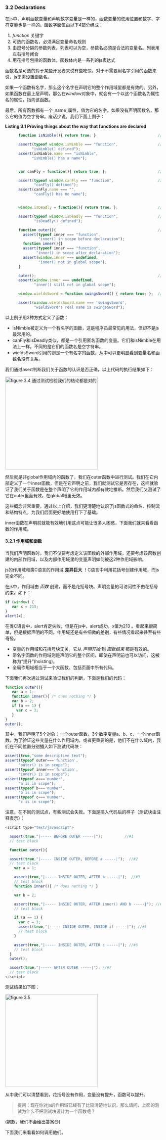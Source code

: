 ### 3.2 Declarations

在js中，声明函数变量和声明数字变量是一样的，函数变量的使用位置和数字、字符变量也是一样的。函数字面值由以下4部分组成：

1. _function_ 关键字
2. 可选的函数名，必须满足变量命名规则
3. 由逗号分隔的参数列表，列表可以为空，参数名必须是合法的变量名。列表用左右括号闭合
4. 用花括号包括的函数体。函数体内是一系列的js表达式

函数名是可选的对于某些开发者来说有些吃惊。对于不需要用名字引用的函数来说，js无需设置函数名。

如果一个函数有名字，那么这个名字在声明它的整个作用域里都是有效的。另外，如果函数在最上层声明，那么在*window*对象中，就会有一个以这个函数名为属性名的属性，指向该函数。

最后，所有函数都有一个_name_属性，值为它的名字。如果没有声明函数名，那么它的值为空字符串。废话少说，我们下面上例子：

**Listing 3.1 Proving things about the way that functions are declared**

```javascript
      function isNimble(){ return true; }                            //#1 定义有名函数，该函数在整个作用域中有效，并且隐式的成为了window对象的属性。

      assert(typeof window.isNimble === "function",                  //#2 第一个测试检查window对象是否包含了isNimble属性，第二个测试检查函数的名字是否正确
            "isNimble() defined");
      assert(isNimble.name === "isNimble",
            "isNimble() has a name");


      var canFly = function(){ return true; };                       //#3 通过canFly引用一个匿名函数，该变量会成为window的属性，但是函数名未设置。

      assert(typeof window.canFly === "function",                    //#4 检测canFly是否在window对象中，同时函数名是否为空（不是null）
             "canFly() defined");
      assert(canFly.name === "",
             "canFly() has no name");


      window.isDeadly = function(){ return true; };                  //#5 直接创建window属性，指向匿名函数

      assert(typeof window.isDeadly === "function",                  //#6 与#4类似，我们可以检查它的函数名也是空字符串。
             "isDeadly() defined");

      function outer(){                                              //#7 在outer函数中定义inner函数，检查inner函数在它声明前后是都可以访问的，即在声明它的整个作用域中有效。同时inner并没有加入到window中。
        assert(typeof inner === "function",
               "inner() in scope before declaration");
        function inner(){}
        assert(typeof inner === "function",
              "inner() in scope after declaration");
        assert(window.inner === undefined,
               "inner() not in global scope");
      }

      outer();                                                       //#8 inner依然不在window中。
      assert(window.inner === undefined,
             "inner() still not in global scope");

      window.wieldsSword = function swingsSword() { return true; };  //#9 引用函数的变量名和函数自己的名字之间没有任何关系。

      assert(window.wieldsSword.name === 'swingsSword',
             "wieldSword's real name is swingsSword");
```
以上例子用3种方式定义了函数：
* isNimble被定义为一个有名字的函数，这是程序员最常见的用法，但却不是js最常用的。
* canFly和isDeadly类似，都是一个引用匿名函数的变量。它们和isNimble在用法上一样。不同的是它们的函数名是空字符串。
* wieldsSword引用的则是一个有名字的函数，从中可以更明显看到变量名和函数名没有关系。

我们通过asert判断我们关于函数的认识是否正确，以上代码的执行结果如下：

<img src="https://github.com/flybywind/SecretsOfJavaScriptNinja/blob/master/img/fig3.4.jpg" alt="figure 3.4 通过测试检验我们的结论都是对的" width="300px">

然后就是非global作用域内的函数了，我们在outer函数中进行测试。我们在它内部定义了一个inner函数，但是在它声明之前，我们就测试它是否存在，这样就验证了我们关于函数是在整个声明了它的作用域内都有效地推断。然后我们又测试了它在outer里面有效，在global域里无效。

这些概念非常重要，通过以上介绍，我们更清楚地认识了js函数式的命名、控制流和结构特点，为我们后面更好地使用打下了基础。

inner函数在声明前就能有效地引用这点可能让很多人困惑，下面我们就来看看函数的作用域。

#### 3.2.1 作用域和函数

当我们声明函数时，我们不仅要考虑定义该函数的外部作用域，还要考虑该函数创建的内部作用域，以及内部作用域里的变量声明如何被这2种作用域影响。

js的作用域和类C语言的作用域 **差异巨大** ！C语言中利用花括号创建作用域，而js完全不同。

在js中，作用域由 _函数_ 创建，而不是花括号块。声明变量的可访问性不由花括号约束。如下：

```javascript
if (window) {
   var x = 213;
}
alert(x);
```
在类C语言中，alert肯定失败，但是在js中，alert成功，x值为213 。看起来很简单，但是根据声明的不同，作用域还是有些细微的差别，有些情况看起来甚至有些奇怪。

* 变量的作用域和花括号块无关，它从 *声明开始* 到 *函数结束* 都是有效的。
* 带名字函数的作用域则是声明它的整个区间，即使在声明前也可以访问，这被称为“提升”(hoisting)。
* 全局作用域相当于一个大函数，包括页面中所有代码。

下面我们再次通过测试来验证我们的判断，下面是我们的代码：

```javascript
function outer(){
   var a = 1;
   function inner(){ /* does nothing */ }
   var b = 2;
   if (a == 1) {
     var c = 3;
   }
}
outer();
```
其中，我们声明了5个对象：一个outer函数，3个数字变量a、b、c，一个inner函数。为了验证这些变量在什么作用域内，或者更重要的是，他们不在什么域内，我们在不同位置分别插入如下测试代码块：

```javascript
assert(true,"some descriptive text");
assert(typeof outer==='function',
      "outer() is in scope");
assert(typeof inner==='function',
      "inner() is in scope");
assert(typeof a==='number',
      "a is in scope");
assert(typeof b==='number',
      "b is in scope");
assert(typeof c==='number',
      "c is in scope");
```
注意，在不同的测试点，有些测试会失败。下面是插入代码后的样子（测试块由注释表示）：

```javascript
<script type="text/javascript">

  assert(true,"|----- BEFORE OUTER -----|");          //#1
  // test block

  function outer(){

  assert(true,"|----- INSIDE OUTER, BEFORE a -----|");  //#2
  // test block
    var a = 1;

    assert(true,"|----- INSIDE OUTER, AFTER a -----|");  //#3
    // test block
    function inner(){ /* does nothing */ }

    var b = 2;

    assert(true,"|----- INSIDE OUTER, AFTER inner() AND b -----|"); //#4
    // test block

    if (a == 1) {
      var c = 3;
      assert(true,"|----- INSIDE OUTER, INSIDE if -----|"); //#5
      // test block
    }

    assert(true,"|----- INSIDE OUTER, AFTER c -----|"); //#6
    // test block
  }
  outer();

  assert(true,"|----- AFTER OUTER -----|"); //#7
  // test block
</script>
```

测试结果如下图：

<img src="https://github.com/flybywind/SecretsOfJavaScriptNinja/blob/master/img/fig3.5.jpg" alt="figure 3.5" width="300px">

从中我们可以清楚看到，花括号没有作用，变量没有提升，函数可以提升。

> 提问：现在你对js的作用域已经有了比较清楚地认识，那么请问，上面的测试为什么不把测试块设计为一个函数呢？

(抱歉，我们不会给出答案:smirk:)

下面我们来看看如何调用他们。
